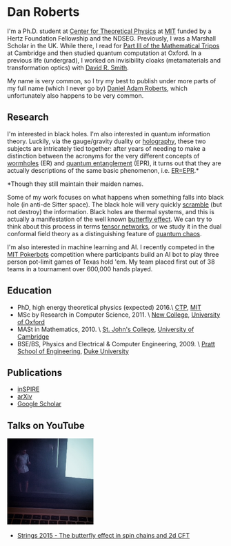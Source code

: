 # Dan Roberts

I'm a Ph.D. student at [Center for Theoretical Physics](http://www-ctp.mit.edu/) at [MIT](http://web.mit.edu/) funded by a Hertz Foundation Fellowship and the NDSEG. Previously, I was a Marshall Scholar in the UK. While there, I read for [Part III of the Mathematical Tripos](http://www.maths.cam.ac.uk/postgrad/mathiii/) at Cambridge and then studied quantum computation at Oxford. In a previous life (undergrad), I worked on invisibility cloaks (metamaterials and transformation optics) with [David R. Smith](http://people.ee.duke.edu/~drsmith/).

My name is very common, so I try my best to publish under more parts of my full name (which I never go by) [Daniel Adam Roberts](http://www.danintheory.com), which unfortunately also happens to be very common.

## Research
I'm interested in black holes. I'm also interested in quantum information theory. Luckily, via the gauge/gravity duality or [holography](http://arxiv.org/abs/hep-th/9711200), these two subjects are intricately tied together: after years of needing to make a distinction between the acronyms for the very different concepts of [wormholes](http://journals.aps.org/pr/abstract/10.1103/PhysRev.48.73) (ER) and [quantum entanglement](http://journals.aps.org/pr/abstract/10.1103/PhysRev.47.777) (EPR), it turns out that they are actually descriptions of the same basic phenomenon, i.e. [ER=EPR](http://arxiv.org/abs/1306.0533).*

*Though they still maintain their maiden names.

Some of my work focuses on what happens when something falls into black hole (in anti-de Sitter space). The black hole will very quickly [scramble](http://arxiv.org/abs/0808.2096) (but not destroy) the information. Black holes are thermal systems, and this is actually a manifestation of the well known [butterfly effect](http://arxiv.org/abs/1306.0622). We can try to think about this process in terms [tensor networks](http://arxiv.org/abs/1409.8180), or we study it in the dual conformal field theory as a distinguishing feature of [quantum chaos](http://arxiv.org/abs/1412.5123).

I'm also interested in machine learning and AI. I recently competed in the [MIT Pokerbots](http://mitpokerbots.com/) competition where participants build an AI bot to play three person pot-limit games of Texas hold 'em. My team placed first out of 38 teams in a tournament over 600,000 hands played.

## Education
* PhD, high energy theoretical physics (expected) 2016.\\
[CTP](http://www-ctp.mit.edu/), [MIT](http://web.mit.edu/)
* MSc by Research in Computer Science, 2011. \\
[New College](http://www.new.ox.ac.uk/), [University of Oxford](http://www.ox.ac.uk/)
* MASt in Mathematics, 2010. \\
[St. John's College](http://www.joh.cam.ac.uk/), [University of Cambridge](http://www.cam.ac.uk/)
* BSE/BS, Physics and Electrical & Computer Engineering, 2009. \\
[Pratt School of Engineering](http://pratt.duke.edu/), [Duke University](http://duke.edu/)

## Publications
* [inSPIRE](http://inspirehep.net/author/profile/Daniel.A.Roberts.1)
* [arXiv](http://arxiv.org/a/roberts_d_3.html)
* [Google Scholar](https://scholar.google.com/citations?hl=en&user=f6584f8AAAAJ&view_op=list_works&sortby=pubdate)

## Talks on YouTube
![Picture of video playing youtube talk](images/dar-talk.png "Picture of video playing youtube talk")

* [Strings 2015 - The butterfly effect in spin chains and 2d CFT](http://youtu.be/06fiqmu-9ak) 


<!-- {% bibliography %}

## Other Publications
{% bibliography --file other-publications.bib%} -->